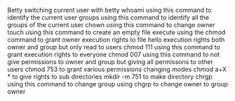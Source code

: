 Betty switching current user with betty
whoami using this command to identify the current user
groups using this command to identify all the groups of the current user
chown using this command to change owner
touch using this command to create an empty file
execute using the chmod command to grant owner execution rights to file hello
execution rights both owner and group but only read to users
chmod 111 using this command to grant execution rights to everyone
chmod 007 using this command to not give permissions to owner and group but giving all permissons to other users
chmod 753 to grant various permissions
changing modes
chmod a+X * to give rights to sub directories
mkdir -m 751 to make directory
chrgp using this command to change group
using chgrp to change owner to group owner
